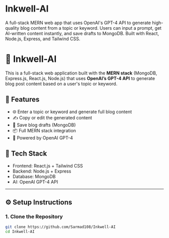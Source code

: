 # Inkwell-AI
A full-stack MERN web app that uses OpenAI's GPT-4 API to generate high-quality blog content from a topic or keyword. Users can input a prompt, get AI-written content instantly, and save drafts to MongoDB. Built with React, Node.js, Express, and Tailwind CSS.

# 🧠 Inkwell-AI

This is a full-stack web application built with the **MERN stack** (MongoDB, Express.js, React.js, Node.js) that uses **OpenAI’s GPT-4 API** to generate blog post content based on a user's topic or keyword.

## 🚀 Features

- 🌐 Enter a topic or keyword and generate full blog content
- ✍️ Copy or edit the generated content
- 💾 Save blog drafts (MongoDB)
- 📦 Full MERN stack integration
- 🤖 Powered by OpenAI GPT-4

## 🔧 Tech Stack

- Frontend: React.js + Tailwind CSS
- Backend: Node.js + Express
- Database: MongoDB
- AI: OpenAI GPT-4 API

---


## ⚙️ Setup Instructions

### 1. Clone the Repository

```bash
git clone https://github.com/Sarmad108/Inkwell-AI
cd Inkwell-AI

